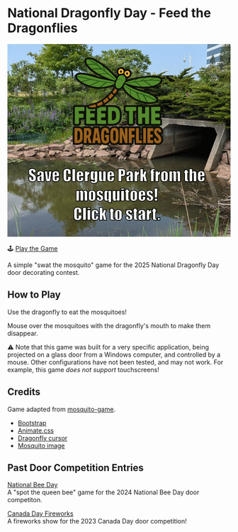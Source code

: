 # National Dragonfly Day - Feed the Dragonflies

![Screenshot](images/screenshot.png)

🕹️ [Play the Game](https://cityssm.github.io/national-dragonfly-day)

A simple "swat the mosquito" game for the 2025 National Dragonfly Day door decorating contest.

## How to Play

Use the dragonfly to eat the mosquitoes!

Mouse over the mosquitoes with the dragonfly's mouth to make them disappear.

⚠️ Note that this game was built for a very specific application, being projected on a glass door from a Windows computer,
and controlled by a mouse. Other configurations have not been tested, and may not work.
For example, this game _does not support_ touchscreens!

## Credits

Game adapted from [mosquito-game](https://github.com/farvic/mosquito-game).

- [Bootstrap](https://getbootstrap.com/)
- [Animate.css](https://animate.style/)
- [Dragonfly cursor](https://pixabay.com/illustrations/dragonfly-damselfly-insect-cartoon-9101902/)
- [Mosquito image](https://pixabay.com/vectors/flies-mosquito-spider-insect-161351/)

## Past Door Competition Entries

[National Bee Day](https://github.com/cityssm/national-bee-day)<br />
A "spot the queen bee" game for the 2024 National Bee Day door competiton.

[Canada Day Fireworks](https://github.com/cityssm/canada-day-fireworks)<br />
A fireworks show for the 2023 Canada Day door competition!
